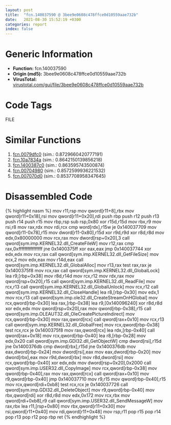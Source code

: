 ```yaml
---
layout: post
title:  "fcn.140037590 @ 3bee9e0608c478ffce0d10559aae732b"
date:   2021-08-30 15:52:19 +0300
categories: report
index: false
---
```


# Generic Information
- **Function:** fcn.140037590
- **Origin (md5):** 3bee9e0608c478ffce0d10559aae732b
- **VirusTotal:** [virustotal.com/gui/file/3bee9e0608c478ffce0d10559aae732b][virustotal_ref]

# Code Tags
<span class="tag" id="FILE">FILE</span>


# Similar Functions

1. [fcn.0079dfc0][similar_1_ref] (sim.: 0.8729660420777191)
2. [fcn.10a7834a][similar_2_ref] (sim.: 0.8642150139856218)
3. [fcn.1400387c0][similar_3_ref] (sim.: 0.863595743500874)
4. [fcn.00704980][similar_4_ref] (sim.: 0.8572599936221532)
5. [fcn.007070d0][similar_5_ref] (sim.: 0.8537708958347645)


# Disassembled Code

{% highlight nasm %}
mov r11,rsp
mov qword[r11+8],rbx
mov qword[r11+0x18],rsi
mov qword[r11+0x20],rdi
push rbp
push r12
push r13
push r14
push r15
mov rbp,rsp
sub rsp,0x80
xor r15d,r15d
mov rbx,r9
mov rsi,r8
mov rax,rdx
mov rdi,rcx
cmp word[rdx],r15w
je 0x140037709
mov qword[r11-0x78],r15
mov dword[r11-0x80],r15d
xor r9d,r9d
xor r8d,r8d
mov edx,0x80000000
mov rcx,rax
mov dword[rsp+0x20],3
call qword[sym.imp.KERNEL32.dll_CreateFileW]
mov r12,rax
cmp rax,0xffffffffffffffff
jne 0x1400375ff
xor eax,eax
jmp 0x140037744
xor edx,edx
mov rcx,rax
call qword[sym.imp.KERNEL32.dll_GetFileSize]
mov ecx,2
mov edx,eax
mov r14d,eax
call qword[sym.imp.KERNEL32.dll_GlobalAlloc]
mov r13,rax
test rax,rax
je 0x1400375f8
mov rcx,rax
call qword[sym.imp.KERNEL32.dll_GlobalLock]
lea r9,[rbp+0x38]
mov r8d,r14d
mov rcx,r12
mov rdx,rax
mov qword[rsp+0x20],r15
call qword[sym.imp.KERNEL32.dll_ReadFile]
mov rcx,r13
call qword[sym.imp.KERNEL32.dll_GlobalUnlock]
mov rcx,r12
call qword[sym.imp.KERNEL32.dll_CloseHandle]
lea r8,[rbp-0x30]
mov edx,1
mov rcx,r13
call qword[sym.imp.ole32.dll_CreateStreamOnHGlobal]
mov rcx,qword[rbp-0x30]
lea rax,[rbp-0x38]
lea r9,[0x140096240]
xor r8d,r8d
xor edx,edx
mov qword[rsp+0x20],rax
mov qword[rbp-0x38],r15
call qword[sym.imp.OLEAUT32.dll_OleCreatePictureIndirect]
mov rcx,qword[rbp-0x30]
mov rax,qword[rcx]
call qword[rax+0x10]
mov rcx,r13
call qword[sym.imp.KERNEL32.dll_GlobalFree]
mov rcx,qword[rbp-0x38]
test rcx,rcx
je 0x1400375f8
mov rax,qword[rcx]
lea rdx,[rbp-0x40]
call qword[rax+0x18]
mov rcx,qword[rbp-0x40]
lea r8,[rbp-0x28]
mov edx,0x20
call qword[sym.imp.GDI32.dll_GetObjectW]
cmp dword[rsi],r15d
jne 0x1400376db
cmp dword[rbx],r15d
jne 0x1400376db
mov eax,dword[rbp-0x24]
mov dword[rsi],eax
mov eax,dword[rbp-0x20]
mov dword[rbx],eax
mov r9d,dword[rbx]
mov r8d,dword[rsi]
mov rcx,qword[rbp-0x40]
xor edx,edx
mov dword[rsp+0x20],0x2000
call qword[sym.imp.USER32.dll_CopyImage]
mov rcx,qword[rbp-0x38]
mov qword[rbp-0x40],rax
mov rax,qword[rcx]
call qword[rax+0x10]
mov r9,qword[rbp-0x40]
jmp 0x140037710
mov r9,r15
mov qword[rbp-0x40],r15
mov rcx,qword[rdi+0xb8]
test rcx,rcx
je 0x140037726
call qword[sym.imp.GDI32.dll_DeleteObject]
mov r9,qword[rbp-0x40]
mov rbx,qword[rdi]
xor r8d,r8d
mov edx,0x172
mov rcx,rbx
mov qword[rdi+0xb8],r9
call qword[sym.imp.USER32.dll_SendMessageW]
mov rax,rbx
lea r11,[rsp+0x80]
mov rbx,qword[r11+0x30]
mov rsi,qword[r11+0x40]
mov rdi,qword[r11+0x48]
mov rsp,r11
pop r15
pop r14
pop r13
pop r12
pop rbp
ret
{% endhighlight %}


[similar_1_ref]: /report/fcn.0079dfc0@a5905e3c253c25bbaf727a1a18fe8ed1
[similar_2_ref]: /report/fcn.10a7834a@89dc67d2f980e8488f97b1bf8cb24258
[similar_3_ref]: /report/fcn.1400387c0@3bee9e0608c478ffce0d10559aae732b
[similar_4_ref]: /report/fcn.00704980@a5905e3c253c25bbaf727a1a18fe8ed1
[similar_5_ref]: /report/fcn.007070d0@a5905e3c253c25bbaf727a1a18fe8ed1
[virustotal_ref]: https://www.virustotal.com/gui/file/3bee9e0608c478ffce0d10559aae732b